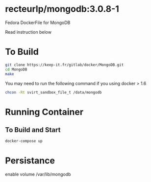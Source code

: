 recteurlp/mongodb:3.0.8-1
=========================

Fedora DockerFile for MongoDB

Read instruction below

# To Build

```bash
git clone https://keep-it.fr/gitlab/docker/MongoDB.git
cd MongoDB
make
```

You may need to run the following command if you using docker > 1.6

```bash
chcon -Rt svirt_sandbox_file_t /data/mongodb
```
# Running Container

## To Build and Start
```bash
docker-compose up
```

# Persistance

enable volume /var/lib/mongodb

